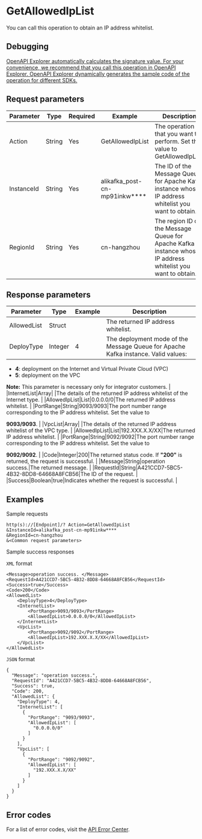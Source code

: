 # GetAllowedIpList

You can call this operation to obtain an IP address whitelist.

## Debugging

[OpenAPI Explorer automatically calculates the signature value. For your convenience, we recommend that you call this operation in OpenAPI Explorer. OpenAPI Explorer dynamically generates the sample code of the operation for different SDKs.](https://api.aliyun.com/#product=alikafka&api=GetAllowedIpList&type=RPC&version=2019-09-16)

## Request parameters

|Parameter|Type|Required|Example|Description|
|---------|----|--------|-------|-----------|
|Action|String|Yes|GetAllowedIpList|The operation that you want to perform. Set the value to GetAllowedIpList. |
|InstanceId|String|Yes|alikafka\_post-cn-mp91inkw\*\*\*\*|The ID of the Message Queue for Apache Kafka instance whose IP address whitelist you want to obtain. |
|RegionId|String|Yes|cn-hangzhou|The region ID of the Message Queue for Apache Kafka instance whose IP address whitelist you want to obtain. |

## Response parameters

|Parameter|Type|Example|Description|
|---------|----|-------|-----------|
|AllowedList|Struct| |The returned IP address whitelist. |
|DeployType|Integer|4|The deployment mode of the Message Queue for Apache Kafka instance. Valid values:

 -   **4**: deployment on the Internet and Virtual Private Cloud \(VPC\)
-   **5**: deployment on the VPC

 **Note:** This parameter is necessary only for integrator customers. |
|InternetList|Array| |The details of the returned IP address whitelist of the Internet type. |
|AllowedIpList|List|0.0.0.0/0|The returned IP address whitelist. |
|PortRange|String|9093/9093|The port number range corresponding to the IP address whitelist. Set the value to

 **9093/9093**. |
|VpcList|Array| |The details of the returned IP address whitelist of the VPC type. |
|AllowedIpList|List|192.XXX.X.X/XX|The returned IP address whitelist. |
|PortRange|String|9092/9092|The port number range corresponding to the IP address whitelist. Set the value to

 **9092/9092**. |
|Code|Integer|200|The returned status code. If **"200"** is returned, the request is successful. |
|Message|String|operation success.|The returned message. |
|RequestId|String|A421CCD7-5BC5-4B32-8DD8-64668A8FCB56|The ID of the request. |
|Success|Boolean|true|Indicates whether the request is successful. |

## Examples

Sample requests

```
http(s)://[Endpoint]/? Action=GetAllowedIpList
&InstanceId=alikafka_post-cn-mp91inkw****
&RegionId=cn-hangzhou
&<Common request parameters>
```

Sample success responses

`XML` format

```
<Message>operation success. </Message>
<RequestId>A421CCD7-5BC5-4B32-8DD8-64668A8FCB56</RequestId>
<Success>true</Success>
<Code>200</Code>
<AllowedList>
    <DeployType>4</DeployType>
    <InternetList>
        <PortRange>9093/9093</PortRange>
        <AllowedIpList>0.0.0.0/0</AllowedIpList>
    </InternetList>
    <VpcList>
        <PortRange>9092/9092</PortRange>
        <AllowedIpList>192.XXX.X.X/XX</AllowedIpList>
    </VpcList>
</AllowedList>
```

`JSON` format

```
{
  "Message": "operation success.",
  "RequestId": "A421CCD7-5BC5-4B32-8DD8-64668A8FCB56",
  "Success": true,
  "Code": 200,
  "AllowedList": {
    "DeployType": 4,
    "InternetList": [
      {
        "PortRange": "9093/9093",
        "AllowedIpList": [
          "0.0.0.0/0"
        ]
      }
    ],
    "VpcList": [
      {
        "PortRange": "9092/9092",
        "AllowedIpList": [
          "192.XXX.X.X/XX"
        ]
      }
    ]
  }
}
```

## Error codes

For a list of error codes, visit the [API Error Center](https://error-center.alibabacloud.com/status/product/alikafka).

